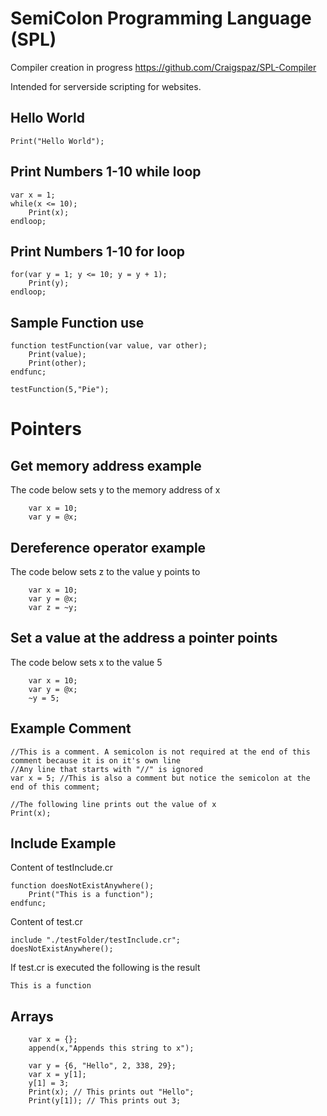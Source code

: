 # SemiColon Programming Language (SPL)

Compiler creation in progress https://github.com/Craigspaz/SPL-Compiler

Intended for serverside scripting for websites.

## Hello World

```
Print("Hello World");
```

## Print Numbers 1-10 while loop

```
var x = 1;
while(x <= 10);
	Print(x);
endloop;
```

## Print Numbers 1-10 for loop

```
for(var y = 1; y <= 10; y = y + 1);
	Print(y);
endloop;
```
## Sample Function use

```
function testFunction(var value, var other);
	Print(value);
	Print(other);
endfunc;

testFunction(5,"Pie");
```

# Pointers

## Get memory address example

The code below sets y to the memory address of x
```
	var x = 10;
	var y = @x;
```

## Dereference operator example

The code below sets z to the value y points to
```
	var x = 10;
	var y = @x;
	var z = ~y;
```

## Set a value at the address a pointer points
The code below sets x to the value 5
```
	var x = 10;
	var y = @x;
	~y = 5;
```

## Example Comment
```
//This is a comment. A semicolon is not required at the end of this comment because it is on it's own line
//Any line that starts with "//" is ignored
var x = 5; //This is also a comment but notice the semicolon at the end of this comment;

//The following line prints out the value of x
Print(x);
```
## Include Example
Content of testInclude.cr
```
function doesNotExistAnywhere();
	Print("This is a function");
endfunc;
```

Content of test.cr
```
include "./testFolder/testInclude.cr";
doesNotExistAnywhere();
```
If test.cr is executed the following is the result
```
This is a function
```

## Arrays
```
	var x = {};
	append(x,"Appends this string to x");
```

```
	var y = {6, "Hello", 2, 338, 29};
	var x = y[1];
	y[1] = 3;
	Print(x); // This prints out "Hello";
	Print(y[1]); // This prints out 3;
```
